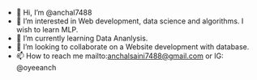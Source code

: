 - 👋 Hi, I’m @anchal7488
- 👀 I’m interested in Web development, data science and algorithms. I wish to learn MLP.
- 🌱 I’m currently learning Data Ananlysis.
- 💞️ I’m looking to collaborate on a Website development with database.
- 📫 How to reach me mailto:anchalsaini7488@gmail.com or IG: @oyeeanch

<!---
anchal7488/anchal7488 is a ✨ special ✨ repository because its `README.md` (this file) appears on your GitHub profile.
You can click the Preview link to take a look at your changes.
--->
